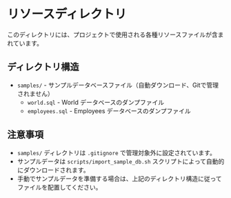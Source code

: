 # リソースディレクトリ

このディレクトリには、プロジェクトで使用される各種リソースファイルが含まれています。

## ディレクトリ構造

- `samples/` - サンプルデータベースファイル（自動ダウンロード、Gitで管理されません）
  - `world.sql` - World データベースのダンプファイル
  - `employees.sql` - Employees データベースのダンプファイル

## 注意事項

- `samples/` ディレクトリは `.gitignore` で管理対象外に設定されています。
- サンプルデータは `scripts/import_sample_db.sh` スクリプトによって自動的にダウンロードされます。
- 手動でサンプルデータを準備する場合は、上記のディレクトリ構造に従ってファイルを配置してください。